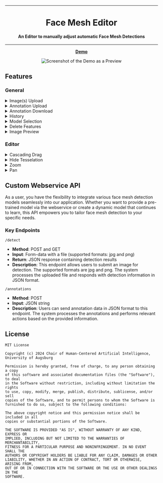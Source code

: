 <div align="center">

______________________________________________________________________
# Face Mesh Editor

#### An Editor to manually adjust automatic Face Mesh Detections
______________________________________________________________________

[**Demo**](https://hcmlab.github.io/FaceMeshEditor/)

![Screenshot of the Demo as a Preview](static/images/PreviewAnimation.gif)
</div>


## Features

### General
<details> <summary>Image(s) Upload</summary> 

Supported formats: **jpg** and **png** 
</details>

<details> <summary>Annotation Upload</summary> 

Supported format: **json**
</details>

<details> <summary>Annotation Download</summary>

Format: **json**
</details>

<details> <summary>History</summary>

* **Redo**: Allows users to repeat a previous action. Useful for reverting to a specific state.
* **Undo**: Reverts the most recent action. Handy for correcting mistakes.
* **Reset**: Restores the system to its initial state. Useful for starting over.
</details>

<details> <summary>Model Selection</summary>

* MediaPipe (Default): Works offline. This mode utilizes a pre-trained model within the system.
* Webservice (Custom): Operates online. Users can connect to a custom external service for specialized processing.
</details>

<details> <summary>Delete Features</summary>

If a displayed face lacks a trait, marking it as hidden signifies its non-existence, and eliminated points are flagged as such in the json file.
</details>

<details> <summary>Image Preview</summary>

Displays thumbnails of uploaded images. These small visual representations help users quickly identify and select the desired image.
</details>

### Editor
<details> <summary>Cascading Drag</summary>

The Cascading Drag tool facilitates smooth movement of points by considering their neighboring points. When a user drags a point, the tool calculates the movement distance for nearby points using an incremental function. This real-time update ensures a responsive and intuitive interface.
</details>

<details> <summary>Hide Tesselation</summary>

The Hide Tesselation feature enhances focus on specific regions during annotation. Even when tesselation and their corresponding points are hidden, users can still manipulate points via cascading drag if they are selected closely enough. This allows precise adjustments while maintaining a clutter-free view. 
</details>

<details> <summary>Zoom</summary>

The Zoom functionality allows users to adjust the magnification level of the image. By zooming in, users can examine finer details with clarity. Conversely, zooming out provides a broader view of the entire image.
</details>

<details> <summary>Pan</summary>

The Pan feature enables users to shift the visible portion of the image. By panning, users can explore different areas without changing the zoom level. It’s particularly useful for navigating large or detailed images.
</details>


## Custom Webservice API
As a user, you have the flexibility to integrate various face mesh detection models seamlessly into our application. Whether you want to provide a pre-trained model via the webservice or create a dynamic model that continues to learn, this API empowers you to tailor face mesh detection to your specific needs.

### Key Endpoints
```
/detect
```
* **Method**: POST and GET
* **Input**: Form-data with a file (supported formats: jpg and png)
* **Return**: JSON response containing detection results 
* **Description**: This endpoint allows users to submit an image for detection. The supported formats are jpg and png. The system processes the uploaded file and responds with detection information in JSON format.

```
/annotations
```
* **Method**: POST
* **Input**: JSON string
* **Description**: Users can send annotation data in JSON format to this endpoint. The system processes the annotations and performs relevant actions based on the provided information.


## License 

```
MIT License

Copyright (c) 2024 Chair of Human-Centered Artificial Intelligence, University of Augsburg

Permission is hereby granted, free of charge, to any person obtaining a copy
of this software and associated documentation files (the "Software"), to deal
in the Software without restriction, including without limitation the rights
to use, copy, modify, merge, publish, distribute, sublicense, and/or sell
copies of the Software, and to permit persons to whom the Software is
furnished to do so, subject to the following conditions:

The above copyright notice and this permission notice shall be included in all
copies or substantial portions of the Software.

THE SOFTWARE IS PROVIDED "AS IS", WITHOUT WARRANTY OF ANY KIND, EXPRESS OR
IMPLIED, INCLUDING BUT NOT LIMITED TO THE WARRANTIES OF MERCHANTABILITY,
FITNESS FOR A PARTICULAR PURPOSE AND NONINFRINGEMENT. IN NO EVENT SHALL THE
AUTHORS OR COPYRIGHT HOLDERS BE LIABLE FOR ANY CLAIM, DAMAGES OR OTHER
LIABILITY, WHETHER IN AN ACTION OF CONTRACT, TORT OR OTHERWISE, ARISING FROM,
OUT OF OR IN CONNECTION WITH THE SOFTWARE OR THE USE OR OTHER DEALINGS IN THE
SOFTWARE.
```

